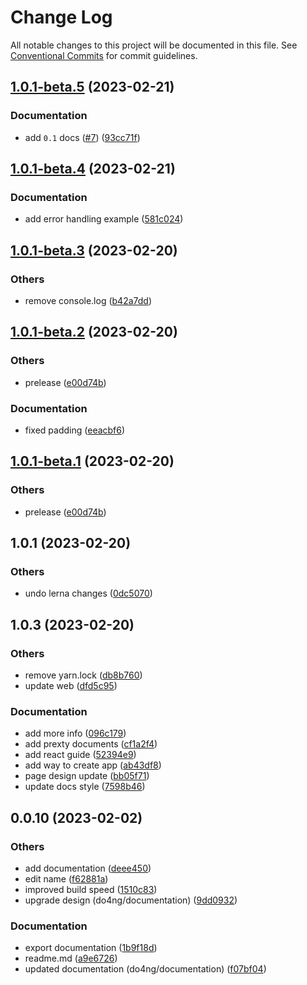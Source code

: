 # Change Log

All notable changes to this project will be documented in this file.
See [Conventional Commits](https://conventionalcommits.org) for commit guidelines.

## [1.0.1-beta.5](https://github.com/do4ng/prext/compare/web@1.0.1-beta.4...web@1.0.1-beta.5) (2023-02-21)


### Documentation

* add `0.1` docs ([#7](https://github.com/do4ng/prext/issues/7)) ([93cc71f](https://github.com/do4ng/prext/commit/93cc71f63f0146eddbb18abb55d1349189cbaa86))



## [1.0.1-beta.4](https://github.com/do4ng/prext/compare/web@1.0.1-beta.3...web@1.0.1-beta.4) (2023-02-21)


### Documentation

* add error handling example ([581c024](https://github.com/do4ng/prext/commit/581c024cca6834195c4e9f8d372853d91090e7ff))



## [1.0.1-beta.3](https://github.com/do4ng/prext/compare/web@1.0.1-beta.2...web@1.0.1-beta.3) (2023-02-20)


### Others

* remove console.log ([b42a7dd](https://github.com/do4ng/prext/commit/b42a7ddbea6ec998c94dd06ac71b233fb7e03adb))



## [1.0.1-beta.2](https://github.com/do4ng/prext/compare/web@1.0.1...web@1.0.1-beta.2) (2023-02-20)


### Others

* prelease ([e00d74b](https://github.com/do4ng/prext/commit/e00d74bcaa5eca141f30867ae2ad6b77b10b8313))


### Documentation

* fixed padding ([eeacbf6](https://github.com/do4ng/prext/commit/eeacbf6886ca499499072cac560ee4d7e0ec0aa2))



## [1.0.1-beta.1](https://github.com/do4ng/prext/compare/web@1.0.1...web@1.0.1-beta.1) (2023-02-20)


### Others

* prelease ([e00d74b](https://github.com/do4ng/prext/commit/e00d74bcaa5eca141f30867ae2ad6b77b10b8313))




## 1.0.1 (2023-02-20)


### Others

* undo lerna changes ([0dc5070](https://github.com/do4ng/prext/commit/0dc50708ed449435b01a8ccbc112b9b0816fb48b))

## 1.0.3 (2023-02-20)


### Others

* remove yarn.lock ([db8b760](https://github.com/do4ng/prext/commit/db8b7608860264fffcf86fc5b134197d4da13067))
* update web ([dfd5c95](https://github.com/do4ng/prext/commit/dfd5c954ed9a3589fc98543130070898d0a39d66))


### Documentation

* add more info ([096c179](https://github.com/do4ng/prext/commit/096c179f454ef1b39e2d1049b2ee4d162463edec))
* add prexty documents ([cf1a2f4](https://github.com/do4ng/prext/commit/cf1a2f41ea1b240cf757492f3f658de9dc4174b2))
* add react guide ([52394e9](https://github.com/do4ng/prext/commit/52394e919c91cb99b570dcb84b8d3d181dac2340))
* add way to create app ([ab43df8](https://github.com/do4ng/prext/commit/ab43df8c704f5de43c2a4aabf7bc29d57a52fa04))
* page design update ([bb05f71](https://github.com/do4ng/prext/commit/bb05f71f39e05cb36d9c3a925a5756a454e2333d))
* update docs style ([7598b46](https://github.com/do4ng/prext/commit/7598b466362b490656565903639473c6f7060850))

## 0.0.10 (2023-02-02)


### Others

* add documentation ([deee450](https://github.com/do4ng/prext/commit/deee450a8434a5252b134c5d65d29a75b5cc6aa3))
* edit name ([f62881a](https://github.com/do4ng/prext/commit/f62881aa0706413745c1162ca9ec7b367450eead))
* improved build speed ([1510c83](https://github.com/do4ng/prext/commit/1510c83527e1aef669d3bd4d8ed3059ad47affc7))
* upgrade design (do4ng/documentation) ([9dd0932](https://github.com/do4ng/prext/commit/9dd0932c71ba8035a3624ff41f3c205173ae8f13))


### Documentation

* export documentation ([1b9f18d](https://github.com/do4ng/prext/commit/1b9f18d6db4ef2fde7e9e12c24facae30852d6f0))
* readme.md ([a9e6726](https://github.com/do4ng/prext/commit/a9e672677f183f8abeb7524195cf48b721700016))
* updated documentation (do4ng/documentation) ([f07bf04](https://github.com/do4ng/prext/commit/f07bf04438ce236fcf3d851a3fcfb0f5e9a1d1be))
